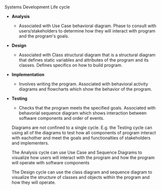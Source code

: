 Systems Development Life cycle

-	**Analysis**
	-	Associated with Use Case behavioral diagram. Phase to consult with users/stakeholders to determine how they will interact with program and the program's goals.

- **Design**
	-	Associated with Class structural diagram that is a structural diagram that defines static variables and attributes of the program and its classes. Defines specifics on how to build program.

-	**Implementation**
	-	Involves writing the program. Associated with behavioral activity diagrams and flowcharts which show the behavior of the program.

-	**Testing**
	-	Checks that the program meets the specified goals. Associated with behavorial sequence diagram which shows interaction between software components and order of events.

	Diagrams are not confined to a single cycle. E.g. the Testing cycle can using all of the diagrams to test how all components of program interact with eachother and meet the goals and functionalties of stakeholders and implementers.

	The Analysis cycle can use Use Case and Sequence Diagrams to visualize how users will interact with the program and how the program will operate with software components

	The Design cycle can use the class diagram and sequence diagram to visualize the structure of classes and objects within the program and how they will operate.

	
